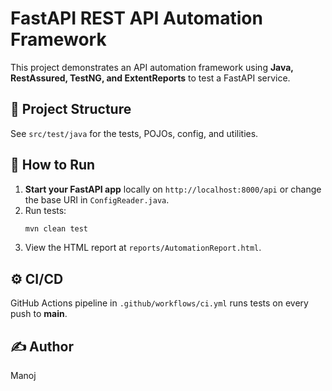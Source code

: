 # FastAPI REST API Automation Framework

This project demonstrates an API automation framework using **Java, RestAssured, TestNG, and ExtentReports** to test a FastAPI service.

## 📂 Project Structure
See `src/test/java` for the tests, POJOs, config, and utilities.

## 🚀 How to Run

1. **Start your FastAPI app** locally on `http://localhost:8000/api` or change the base URI in `ConfigReader.java`.
2. Run tests:
   ```bash
   mvn clean test
   ```
3. View the HTML report at `reports/AutomationReport.html`.

## ⚙️ CI/CD

GitHub Actions pipeline in `.github/workflows/ci.yml` runs tests on every push to **main**.

## ✍️ Author
Manoj
